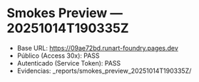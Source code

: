 # Smokes Preview — 20251014T190335Z
- Base URL: https://09ae72bd.runart-foundry.pages.dev
- Público (Access 30x): PASS
- Autenticado (Service Token): PASS
- Evidencias: _reports/smokes_preview_20251014T190335Z/
